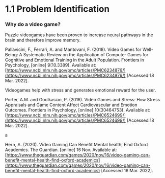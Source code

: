 # 1.1 Problem Identification

### Why do a video game?

Puzzle videogames have been proven to increase neural pathways in the brain and therefore improve memory.

Pallavicini, F., Ferrari, A. and Mantovani, F. (2018). Video Games for Well-Being: A Systematic Review on the Application of Computer Games for Cognitive and Emotional Training in the Adult Population. Frontiers in Psychology, \[online] 9(10.3389). Available at: [https://www.ncbi.nlm.nih.gov/pmc/articles/PMC6234876/](https://www.ncbi.nlm.nih.gov/pmc/articles/PMC6234876/) \[Accessed 18 Mar. 2022].

Videogames help with stress and generates emotional reward for the user.

Porter, A.M. and Goolkasian, P. (2019). Video Games and Stress: How Stress Appraisals and Game Content Affect Cardiovascular and Emotion Outcomes. Frontiers in Psychology, \[online] 10(30464753). Available at: [https://www.ncbi.nlm.nih.gov/pmc/articles/PMC6524699/](https://www.ncbi.nlm.nih.gov/pmc/articles/PMC6524699/) \[Accessed 18 Mar. 2022].

a

Hern, A. (2020). Video Gaming Can Benefit Mental health, Find Oxford Academics. The Guardian. \[online] 16 Nov. Available at: [https://www.theguardian.com/games/2020/nov/16/video-gaming-can-benefit-mental-health-find-oxford-academics](https://www.theguardian.com/games/2020/nov/16/video-gaming-can-benefit-mental-health-find-oxford-academics) \[Accessed 18 Mar. 2022].
